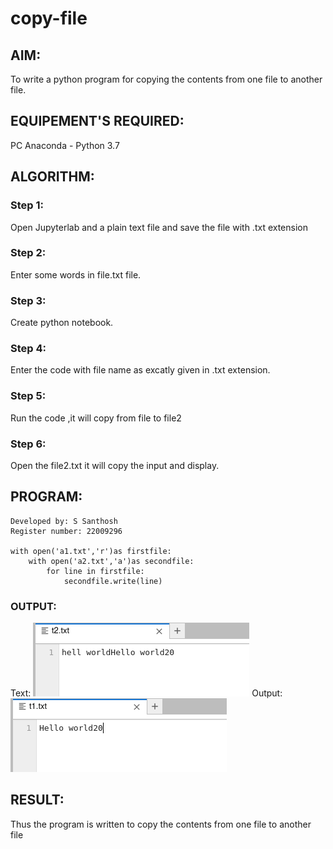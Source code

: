 # copy-file
## AIM:
To write a python program for copying the contents from one file to another file.
## EQUIPEMENT'S REQUIRED: 
PC
Anaconda - Python 3.7
## ALGORITHM: 
### Step 1:
Open Jupyterlab and a plain text file and save the file with .txt extension

### Step 2:
Enter some words in file.txt file.

### Step 3:
Create python notebook.

### Step 4:
Enter the code with file name as excatly given in .txt extension.

### Step 5:
Run the code ,it will copy from file to file2

### Step 6:
Open the file2.txt it will copy the input and display.

## PROGRAM:
```
Developed by: S Santhosh
Register number: 22009296

with open('a1.txt','r')as firstfile:
    with open('a2.txt','a')as secondfile:
        for line in firstfile:
            secondfile.write(line)
```            

### OUTPUT:
Text:
!['output'](/copy%20text.png)
Output:
!['output'](/copy%20output.png)


## RESULT:
Thus the program is written to copy the contents from one file to another file